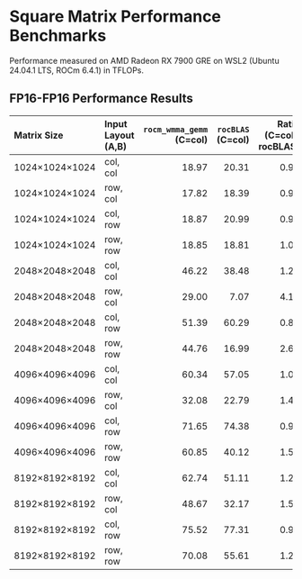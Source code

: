 # Square Matrix Performance Benchmarks

Performance measured on AMD Radeon RX 7900 GRE on WSL2 (Ubuntu 24.04.1 LTS, ROCm 6.4.1) in TFLOPs.

## FP16-FP16 Performance Results

| Matrix Size    | Input Layout (A,B) | `rocm_wmma_gemm`<br>(C=col) | `rocBLAS`<br>(C=col) | Ratio<br>(C=col / rocBLAS) | `rocm_wmma_gemm`<br>(C=row) | Ratio<br>(C=row / rocBLAS) |
|:---------------|:-------------------|---------------------------:|--------------------:|--------------------------:|---------------------------:|--------------------------:|
| 1024×1024×1024 | col, col           |                      18.97 |               20.31 |                      0.93 |                      19.39 |                      0.95 |
| 1024×1024×1024 | row, col           |                      17.82 |               18.39 |                      0.97 |                      17.79 |                      0.97 |
| 1024×1024×1024 | col, row           |                      18.87 |               20.99 |                      0.90 |                      19.23 |                      0.92 |
| 1024×1024×1024 | row, row           |                      18.85 |               18.81 |                      1.00 |                      19.23 |                      1.02 |
| 2048×2048×2048 | col, col           |                      46.22 |               38.48 |                      1.20 |                      50.37 |                      1.31 |
| 2048×2048×2048 | row, col           |                      29.00 |                7.07 |                      4.10 |                      30.28 |                      4.28 |
| 2048×2048×2048 | col, row           |                      51.39 |               60.29 |                      0.85 |                      55.80 |                      0.93 |
| 2048×2048×2048 | row, row           |                      44.76 |               16.99 |                      2.63 |                      46.47 |                      2.74 |
| 4096×4096×4096 | col, col           |                      60.34 |               57.05 |                      1.06 |                      60.45 |                      1.06 |
| 4096×4096×4096 | row, col           |                      32.08 |               22.79 |                      1.41 |                      32.23 |                      1.41 |
| 4096×4096×4096 | col, row           |                      71.65 |               74.38 |                      0.96 |                      74.49 |                      1.00 |
| 4096×4096×4096 | row, row           |                      60.85 |               40.12 |                      1.52 |                      63.12 |                      1.57 |
| 8192×8192×8192 | col, col           |                      62.74 |               51.11 |                      1.23 |                      66.52 |                      1.30 |
| 8192×8192×8192 | row, col           |                      48.67 |               32.17 |                      1.51 |                      48.33 |                      1.50 |
| 8192×8192×8192 | col, row           |                      75.52 |               77.31 |                      0.98 |                      77.86 |                      1.01 |
| 8192×8192×8192 | row, row           |                      70.08 |               55.61 |                      1.26 |                      73.58 |                      1.32 |

